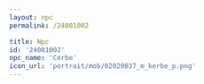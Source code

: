 ```yaml
---
layout: npc
permalink: /24001002

title: Npc
id: '24001002'
npc_name: 'Cerbe'
icon_url: 'portrait/mob/02020037_m_kerbe_p.png'
---
```

